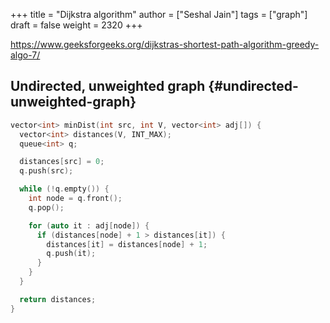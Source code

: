 +++
title = "Dijkstra algorithm"
author = ["Seshal Jain"]
tags = ["graph"]
draft = false
weight = 2320
+++

<https://www.geeksforgeeks.org/dijkstras-shortest-path-algorithm-greedy-algo-7/>

## Undirected, unweighted graph {#undirected-unweighted-graph}

```cpp
vector<int> minDist(int src, int V, vector<int> adj[]) {
  vector<int> distances(V, INT_MAX);
  queue<int> q;

  distances[src] = 0;
  q.push(src);

  while (!q.empty()) {
    int node = q.front();
    q.pop();

    for (auto it : adj[node]) {
      if (distances[node] + 1 > distances[it]) {
        distances[it] = distances[node] + 1;
        q.push(it);
      }
    }
  }

  return distances;
}
```
